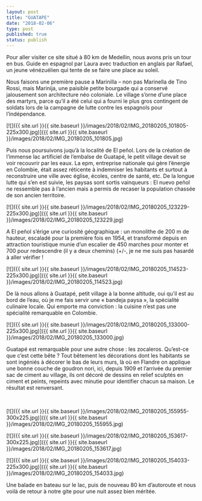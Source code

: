 ```yaml
---
layout: post
title: "GUATAPE"
date: "2018-02-06"
type: post
published: true
status: publish
---
```


Pour aller visiter ce site situé à 80 km de Medellin, nous avons pris un tour en bus. Guide en espagnol par Laura avec traduction en anglais par Rafael, un jeune vénézuélien qui tente de se faire une place au soleil.

Nous faisons une première pause a Marinilla – non pas Marinella de Tino Rossi, mais Marinija, une paisible petite bourgade qui a conservé jalousement son architecture néo coloniale. Le village s’orne d’une place des martyrs, parce qu’il a été celui qui a fourni le plus gros contingent de soldats lors de la campagne de lutte contre les espagnols pour l’indépendance.

[![]({{ site.url }}{{ site.baseurl }}/images/2018/02/IMG_20180205_101805-225x300.jpg)]({{ site.url }}{{ site.baseurl }}/images/2018/02/IMG_20180205_101805.jpg)

Puis nous poursuivons juqu’à la localité de El peñol. Lors de la création de l’immense lac artificiel de l’embalse de Guatapé, le petit village devait se voir recouvrir par les eaux. La epm, entreprise nationale qui gère l’énergie en Colombie, était assez réticente à indemniser les habitants et surtout à reconstruire une ville avec église, écoles, centre de santé, etc. De la longue lutte qui s’en est suivie, les paysas sont sortis vainqueurs : El nuevo peñol ne ressemble pas à l’ancien mais a permis de recaser la population chassée de son ancien territoire.

[![]({{ site.url }}{{ site.baseurl }}/images/2018/02/IMG_20180205_123229-225x300.jpg)]({{ site.url }}{{ site.baseurl }}/images/2018/02/IMG_20180205_123229.jpg)

A El peñol s’érige une curiosité géographique : un monolithe de 200 m de hauteur, escaladé pour la première fois en 1954, et transformé depuis en attraction touristique munie d’un escalier de 450 marches pour monter et 700 pour redescendre (il y a deux chemins) (+/-, je ne me suis pas hasardé à aller vérifier !

[![]({{ site.url }}{{ site.baseurl }}/images/2018/02/IMG_20180205_114523-225x300.jpg)]({{ site.url }}{{ site.baseurl }}/images/2018/02/IMG_20180205_114523.jpg)

De là nous allons à Guatapé, petit village à la bonne altitude, oui qu’il est au bord de l’eau, où je me fais servir une « bandeja paysa », la spécialité culinaire locale. Qui emporte ma conviction : la cuisine n’est pas une spécialité remarquable en Colombie.

[![]({{ site.url }}{{ site.baseurl }}/images/2018/02/IMG_20180205_133000-225x300.jpg)]({{ site.url }}{{ site.baseurl }}/images/2018/02/IMG_20180205_133000.jpg)

Guatapé est remarquable pour une autre chose : les zocaleros. Qu’est-ce que c’est cette bête ? Tout bêtement les décorations dont les habitants se sont ingéniés à décorer le bas de leurs murs, là où en Flandre on applique une bonne couche de goudron nori, ici, depuis 1909 et l’arrivée du premier sac de ciment au village, ils ont décoré de dessins en relief sculptés en ciment et peints, repeints avec minutie pour identifier chacun sa maison. Le résultat est renversant.

 

[![]({{ site.url }}{{ site.baseurl }}/images/2018/02/IMG_20180205_155955-300x225.jpg)]({{ site.url }}{{ site.baseurl }}/images/2018/02/IMG_20180205_155955.jpg)

[![]({{ site.url }}{{ site.baseurl }}/images/2018/02/IMG_20180205_153617-300x225.jpg)]({{ site.url }}{{ site.baseurl }}/images/2018/02/IMG_20180205_153617.jpg)

[![]({{ site.url }}{{ site.baseurl }}/images/2018/02/IMG_20180205_154033-225x300.jpg)]({{ site.url }}{{ site.baseurl }}/images/2018/02/IMG_20180205_154033.jpg)

Une balade en bateau sur le lac, puis de nouveau 80 km d’autoroute et nous voilà de retour à notre gite pour une nuit assez bien méritée.
